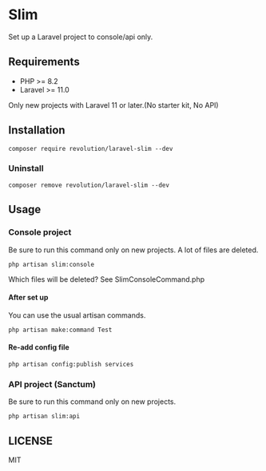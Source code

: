 # Slim

Set up a Laravel project to console/api only.

## Requirements
- PHP >= 8.2
- Laravel >= 11.0

Only new projects with Laravel 11 or later.(No starter kit, No API)

## Installation

```shell
composer require revolution/laravel-slim --dev
```

### Uninstall
```shell
composer remove revolution/laravel-slim --dev
```

## Usage

### Console project
Be sure to run this command only on new projects. A lot of files are deleted.

```shell
php artisan slim:console
```

Which files will be deleted? See SlimConsoleCommand.php

#### After set up
You can use the usual artisan commands.

```shell
php artisan make:command Test
```

#### Re-add config file

```shell
php artisan config:publish services
```

### API project (Sanctum)
Be sure to run this command only on new projects.

```shell
php artisan slim:api
```

## LICENSE
MIT  
